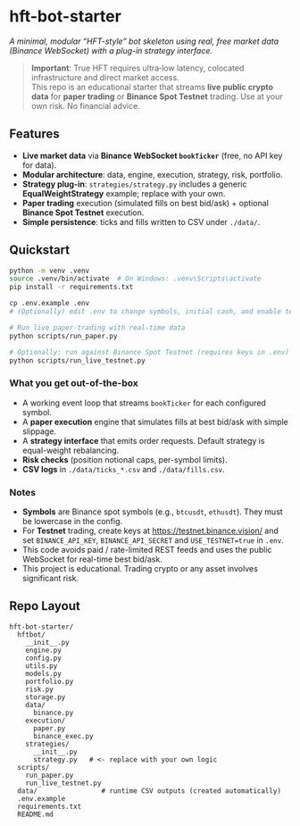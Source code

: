 # hft-bot-starter

*A minimal, modular “HFT-style” bot skeleton using real, free market data (Binance WebSocket) with a plug-in strategy interface.*

> **Important**: True HFT requires ultra‑low latency, colocated infrastructure and direct market access.  
> This repo is an educational starter that streams **live public crypto data** for **paper trading** or **Binance Spot Testnet** trading.
> Use at your own risk. No financial advice.

## Features
- **Live market data** via **Binance WebSocket `bookTicker`** (free, no API key for data).
- **Modular architecture**: data, engine, execution, strategy, risk, portfolio.
- **Strategy plug-in**: `strategies/strategy.py` includes a generic **EqualWeightStrategy** example; replace with your own.
- **Paper trading** execution (simulated fills on best bid/ask) + optional **Binance Spot Testnet** execution.
- **Simple persistence**: ticks and fills written to CSV under `./data/`.

## Quickstart

```bash
python -m venv .venv
source .venv/bin/activate  # On Windows: .venv\Scripts\activate
pip install -r requirements.txt

cp .env.example .env
# (Optionally) edit .env to change symbols, initial cash, and enable testnet keys.

# Run live paper-trading with real-time data
python scripts/run_paper.py

# Optionally: run against Binance Spot Testnet (requires keys in .env)
python scripts/run_live_testnet.py
```

### What you get out-of-the-box
- A working event loop that streams `bookTicker` for each configured symbol.
- A **paper execution** engine that simulates fills at best bid/ask with simple slippage.
- A **strategy interface** that emits order requests. Default strategy is equal-weight rebalancing.
- **Risk checks** (position notional caps, per-symbol limits).
- **CSV logs** in `./data/ticks_*.csv` and `./data/fills.csv`.

### Notes
- **Symbols** are Binance spot symbols (e.g., `btcusdt`, `ethusdt`). They must be lowercase in the config.
- For **Testnet** trading, create keys at <https://testnet.binance.vision/> and set `BINANCE_API_KEY`, `BINANCE_API_SECRET` and `USE_TESTNET=true` in `.env`.
- This code avoids paid / rate-limited REST feeds and uses the public WebSocket for real-time best bid/ask.
- This project is educational. Trading crypto or any asset involves significant risk.

## Repo Layout

```
hft-bot-starter/
  hftbot/
    __init__.py
    engine.py
    config.py
    utils.py
    models.py
    portfolio.py
    risk.py
    storage.py
    data/
      binance.py
    execution/
      paper.py
      binance_exec.py
    strategies/
      __init__.py
      strategy.py   # <- replace with your own logic
  scripts/
    run_paper.py
    run_live_testnet.py
  data/                # runtime CSV outputs (created automatically)
  .env.example
  requirements.txt
  README.md
```
